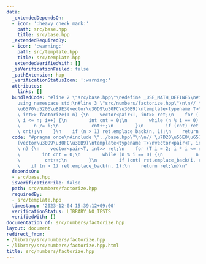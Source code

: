 ```yaml
---
data:
  _extendedDependsOn:
  - icon: ':heavy_check_mark:'
    path: src/base.hpp
    title: src/base.hpp
  _extendedRequiredBy:
  - icon: ':warning:'
    path: src/template.hpp
    title: src/template.hpp
  _extendedVerifiedWith: []
  _isVerificationFailed: false
  _pathExtension: hpp
  _verificationStatusIcon: ':warning:'
  attributes:
    links: []
  bundledCode: "#line 2 \"src/base.hpp\"\n#define _USE_MATH_DEFINES\n#include <bits/stdc++.h>\n\
    using namespace std;\n#line 3 \"src/numbers/factorize.hpp\"\n\n// \u7D20\u56E0\
    \u6570\u5206\u89E3(vector\u30D9\u30FC\u30B9)\ntemplate<typename T>\nvector<pair<T,\
    \ int>> factorize(T n) {\n    vector<pair<T, int>> ret;\n    for (T i = 2; i *\
    \ i <= n; i++) {\n        int cnt = 0;\n        while (n % i == 0) {\n       \
    \     n /= i;\n            cnt++;\n        }\n        if (cnt) ret.emplace_back(i,\
    \ cnt);\n    }\n    if (n > 1) ret.emplace_back(n, 1);\n    return ret;\n}\n"
  code: "#pragma once\n#include \"../base.hpp\"\n\n// \u7D20\u56E0\u6570\u5206\u89E3\
    (vector\u30D9\u30FC\u30B9)\ntemplate<typename T>\nvector<pair<T, int>> factorize(T\
    \ n) {\n    vector<pair<T, int>> ret;\n    for (T i = 2; i * i <= n; i++) {\n\
    \        int cnt = 0;\n        while (n % i == 0) {\n            n /= i;\n   \
    \         cnt++;\n        }\n        if (cnt) ret.emplace_back(i, cnt);\n    }\n\
    \    if (n > 1) ret.emplace_back(n, 1);\n    return ret;\n}\n"
  dependsOn:
  - src/base.hpp
  isVerificationFile: false
  path: src/numbers/factorize.hpp
  requiredBy:
  - src/template.hpp
  timestamp: '2023-12-04 15:39:12+09:00'
  verificationStatus: LIBRARY_NO_TESTS
  verifiedWith: []
documentation_of: src/numbers/factorize.hpp
layout: document
redirect_from:
- /library/src/numbers/factorize.hpp
- /library/src/numbers/factorize.hpp.html
title: src/numbers/factorize.hpp
---
```

